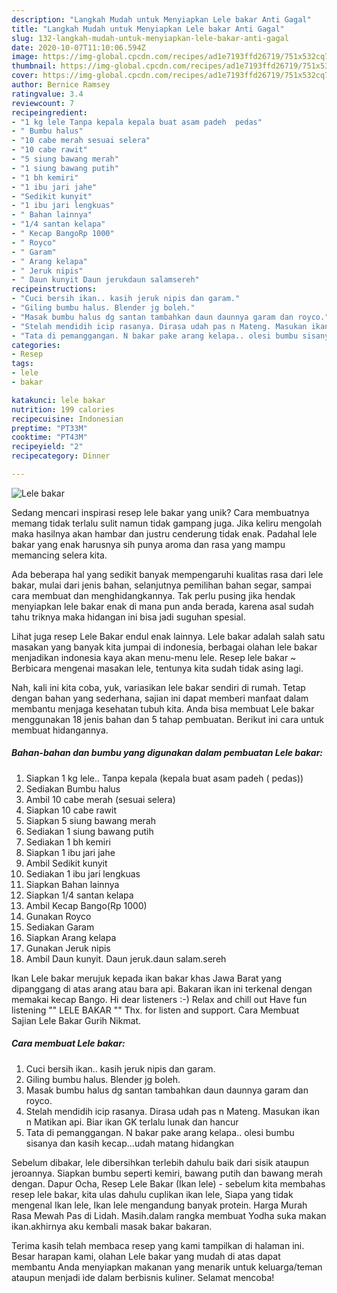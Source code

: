 ```yaml
---
description: "Langkah Mudah untuk Menyiapkan Lele bakar Anti Gagal"
title: "Langkah Mudah untuk Menyiapkan Lele bakar Anti Gagal"
slug: 132-langkah-mudah-untuk-menyiapkan-lele-bakar-anti-gagal
date: 2020-10-07T11:10:06.594Z
image: https://img-global.cpcdn.com/recipes/ad1e7193ffd26719/751x532cq70/lele-bakar-foto-resep-utama.jpg
thumbnail: https://img-global.cpcdn.com/recipes/ad1e7193ffd26719/751x532cq70/lele-bakar-foto-resep-utama.jpg
cover: https://img-global.cpcdn.com/recipes/ad1e7193ffd26719/751x532cq70/lele-bakar-foto-resep-utama.jpg
author: Bernice Ramsey
ratingvalue: 3.4
reviewcount: 7
recipeingredient:
- "1 kg lele Tanpa kepala kepala buat asam padeh  pedas"
- " Bumbu halus"
- "10 cabe merah sesuai selera"
- "10 cabe rawit"
- "5 siung bawang merah"
- "1 siung bawang putih"
- "1 bh kemiri"
- "1 ibu jari jahe"
- "Sedikit kunyit"
- "1 ibu jari lengkuas"
- " Bahan lainnya"
- "1/4 santan kelapa"
- " Kecap BangoRp 1000"
- " Royco"
- " Garam"
- " Arang kelapa"
- " Jeruk nipis"
- " Daun kunyit Daun jerukdaun salamsereh"
recipeinstructions:
- "Cuci bersih ikan.. kasih jeruk nipis dan garam."
- "Giling bumbu halus. Blender jg boleh."
- "Masak bumbu halus dg santan tambahkan daun daunnya garam dan royco."
- "Stelah mendidih icip rasanya. Dirasa udah pas n Mateng. Masukan ikan n Matikan api. Biar ikan GK terlalu lunak dan hancur"
- "Tata di pemanggangan. N bakar pake arang kelapa.. olesi bumbu sisanya dan kasih kecap...udah matang hidangkan"
categories:
- Resep
tags:
- lele
- bakar

katakunci: lele bakar 
nutrition: 199 calories
recipecuisine: Indonesian
preptime: "PT33M"
cooktime: "PT43M"
recipeyield: "2"
recipecategory: Dinner

---
```



![Lele bakar](https://img-global.cpcdn.com/recipes/ad1e7193ffd26719/751x532cq70/lele-bakar-foto-resep-utama.jpg)

Sedang mencari inspirasi resep lele bakar yang unik? Cara membuatnya memang tidak terlalu sulit namun tidak gampang juga. Jika keliru mengolah maka hasilnya akan hambar dan justru cenderung tidak enak. Padahal lele bakar yang enak harusnya sih punya aroma dan rasa yang mampu memancing selera kita.

Ada beberapa hal yang sedikit banyak mempengaruhi kualitas rasa dari lele bakar, mulai dari jenis bahan, selanjutnya pemilihan bahan segar, sampai cara membuat dan menghidangkannya. Tak perlu pusing jika hendak menyiapkan lele bakar enak di mana pun anda berada, karena asal sudah tahu triknya maka hidangan ini bisa jadi suguhan spesial.

Lihat juga resep Lele Bakar endul enak lainnya. Lele bakar adalah salah satu masakan yang banyak kita jumpai di indonesia, berbagai olahan lele bakar menjadikan indonesia kaya akan menu-menu lele. Resep lele bakar ~ Berbicara mengenai masakan lele, tentunya kita sudah tidak asing lagi.


Nah, kali ini kita coba, yuk, variasikan lele bakar sendiri di rumah. Tetap dengan bahan yang sederhana, sajian ini dapat memberi manfaat dalam membantu menjaga kesehatan tubuh kita. Anda bisa membuat Lele bakar menggunakan 18 jenis bahan dan 5 tahap pembuatan. Berikut ini cara untuk membuat hidangannya.

<!--inarticleads1-->

##### Bahan-bahan dan bumbu yang digunakan dalam pembuatan Lele bakar:

1. Siapkan 1 kg lele.. Tanpa kepala (kepala buat asam padeh ( pedas))
1. Sediakan  Bumbu halus
1. Ambil 10 cabe merah (sesuai selera)
1. Siapkan 10 cabe rawit
1. Siapkan 5 siung bawang merah
1. Sediakan 1 siung bawang putih
1. Sediakan 1 bh kemiri
1. Siapkan 1 ibu jari jahe
1. Ambil Sedikit kunyit
1. Sediakan 1 ibu jari lengkuas
1. Siapkan  Bahan lainnya
1. Siapkan 1/4 santan kelapa
1. Ambil  Kecap Bango(Rp 1000)
1. Gunakan  Royco
1. Sediakan  Garam
1. Siapkan  Arang kelapa
1. Gunakan  Jeruk nipis
1. Ambil  Daun kunyit. Daun jeruk.daun salam.sereh


Ikan Lele bakar merujuk kepada ikan bakar khas Jawa Barat yang dipanggang di atas arang atau bara api. Bakaran ikan ini terkenal dengan memakai kecap Bango. Hi dear listeners :-) Relax and chill out Have fun listening &#34;&#34; LELE BAKAR &#34;&#34; Thx. for listen and support. Cara Membuat Sajian Lele Bakar Gurih Nikmat. 

<!--inarticleads2-->

##### Cara membuat Lele bakar:

1. Cuci bersih ikan.. kasih jeruk nipis dan garam.
1. Giling bumbu halus. Blender jg boleh.
1. Masak bumbu halus dg santan tambahkan daun daunnya garam dan royco.
1. Stelah mendidih icip rasanya. Dirasa udah pas n Mateng. Masukan ikan n Matikan api. Biar ikan GK terlalu lunak dan hancur
1. Tata di pemanggangan. N bakar pake arang kelapa.. olesi bumbu sisanya dan kasih kecap...udah matang hidangkan


Sebelum dibakar, lele dibersihkan terlebih dahulu baik dari sisik ataupun jeroannya. Siapkan bumbu seperti kemiri, bawang putih dan bawang merah dengan. Dapur Ocha, Resep Lele Bakar (Ikan lele) - sebelum kita membahas resep lele bakar, kita ulas dahulu cuplikan ikan lele, Siapa yang tidak mengenal Ikan lele, Ikan lele mengandung banyak protein. Harga Murah Rasa Mewah Pas di Lidah. Masih.dalam rangka membuat Yodha suka makan ikan.akhirnya aku kembali masak bakar bakaran. 

Terima kasih telah membaca resep yang kami tampilkan di halaman ini. Besar harapan kami, olahan Lele bakar yang mudah di atas dapat membantu Anda menyiapkan makanan yang menarik untuk keluarga/teman ataupun menjadi ide dalam berbisnis kuliner. Selamat mencoba!
